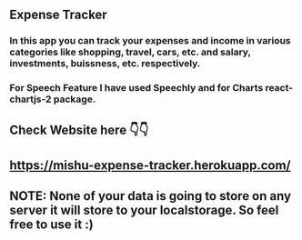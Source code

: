 ## Expense Tracker
### In this app you can track your expenses and income in various categories like shopping, travel, cars, etc. and salary, investments, buissness, etc. respectively.
### For Speech Feature I have used Speechly and for Charts react-chartjs-2 package.
## Check Website here 👇👇
## https://mishu-expense-tracker.herokuapp.com/
## NOTE: None of your data is going to store on any server it will store to your localstorage. So feel free to use it :)
